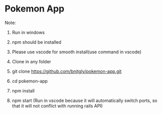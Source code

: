 # Pokemon App

Note: 
1. Run in windows
2. npm should be installed
3. Please use vscode for smooth install(use command in vscode)

1. Clone in any folder
2. git clone https://github.com/bnjtgly/pokemon-app.git
3. cd pokemon-app
4. npm install
5. npm start (Run in vscode because it will automatically switch ports, so that it will not conflict with running rails API)

